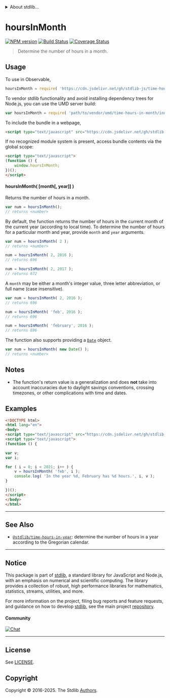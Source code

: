 <!--

@license Apache-2.0

Copyright (c) 2018 The Stdlib Authors.

Licensed under the Apache License, Version 2.0 (the "License");
you may not use this file except in compliance with the License.
You may obtain a copy of the License at

   http://www.apache.org/licenses/LICENSE-2.0

Unless required by applicable law or agreed to in writing, software
distributed under the License is distributed on an "AS IS" BASIS,
WITHOUT WARRANTIES OR CONDITIONS OF ANY KIND, either express or implied.
See the License for the specific language governing permissions and
limitations under the License.

-->


<details>
  <summary>
    About stdlib...
  </summary>
  <p>We believe in a future in which the web is a preferred environment for numerical computation. To help realize this future, we've built stdlib. stdlib is a standard library, with an emphasis on numerical and scientific computation, written in JavaScript (and C) for execution in browsers and in Node.js.</p>
  <p>The library is fully decomposable, being architected in such a way that you can swap out and mix and match APIs and functionality to cater to your exact preferences and use cases.</p>
  <p>When you use stdlib, you can be absolutely certain that you are using the most thorough, rigorous, well-written, studied, documented, tested, measured, and high-quality code out there.</p>
  <p>To join us in bringing numerical computing to the web, get started by checking us out on <a href="https://github.com/stdlib-js/stdlib">GitHub</a>, and please consider <a href="https://opencollective.com/stdlib">financially supporting stdlib</a>. We greatly appreciate your continued support!</p>
</details>

# hoursInMonth

[![NPM version][npm-image]][npm-url] [![Build Status][test-image]][test-url] [![Coverage Status][coverage-image]][coverage-url] <!-- [![dependencies][dependencies-image]][dependencies-url] -->

> Determine the number of hours in a month.



<section class="usage">

## Usage

To use in Observable,

```javascript
hoursInMonth = require( 'https://cdn.jsdelivr.net/gh/stdlib-js/time-hours-in-month@umd/browser.js' )
```

To vendor stdlib functionality and avoid installing dependency trees for Node.js, you can use the UMD server build:

```javascript
var hoursInMonth = require( 'path/to/vendor/umd/time-hours-in-month/index.js' )
```

To include the bundle in a webpage,

```html
<script type="text/javascript" src="https://cdn.jsdelivr.net/gh/stdlib-js/time-hours-in-month@umd/browser.js"></script>
```

If no recognized module system is present, access bundle contents via the global scope:

```html
<script type="text/javascript">
(function () {
    window.hoursInMonth;
})();
</script>
```

#### hoursInMonth( \[month\[, year]] )

Returns the number of hours in a month.

```javascript
var num = hoursInMonth();
// returns <number>
```

By default, the function returns the number of hours in the current month of the current year (according to local time). To determine the number of hours for a particular month and year, provide `month` and `year` arguments.

```javascript
var num = hoursInMonth( 2 );
// returns <number>

num = hoursInMonth( 2, 2016 );
// returns 696

num = hoursInMonth( 2, 2017 );
// returns 672
```

A `month` may be either a month's integer value, three letter abbreviation, or full name (case insensitive).

```javascript
var num = hoursInMonth( 2, 2016 );
// returns 696

num = hoursInMonth( 'feb', 2016 );
// returns 696

num = hoursInMonth( 'february', 2016 );
// returns 696
```

The function also supports providing a [`Date`][date-object] object.

```javascript
var num = hoursInMonth( new Date() );
// returns <number>
```

</section>

<!-- /.usage -->

<section class="notes">

## Notes

-   The function's return value is a generalization and does **not** take into account inaccuracies due to daylight savings conventions, crossing timezones, or other complications with time and dates. 

</section>

<!-- /.notes -->

<section class="examples">

## Examples

<!-- eslint no-undef: "error" -->

```html
<!DOCTYPE html>
<html lang="en">
<body>
<script type="text/javascript" src="https://cdn.jsdelivr.net/gh/stdlib-js/time-hours-in-month@umd/browser.js"></script>
<script type="text/javascript">
(function () {

var v;
var i;

for ( i = 0; i < 2021; i++ ) {
    v = hoursInMonth( 'feb', i );
    console.log( 'In the year %d, February has %d hours.', i, v );
}

})();
</script>
</body>
</html>
```

</section>

<!-- /.examples -->



<!-- Section for related `stdlib` packages. Do not manually edit this section, as it is automatically populated. -->

<section class="related">

* * *

## See Also

-   <span class="package-name">[`@stdlib/time-hours-in-year`][@stdlib/time/hours-in-year]</span><span class="delimiter">: </span><span class="description">determine the number of hours in a year according to the Gregorian calendar.</span>

</section>

<!-- /.related -->

<!-- Section for all links. Make sure to keep an empty line after the `section` element and another before the `/section` close. -->


<section class="main-repo" >

* * *

## Notice

This package is part of [stdlib][stdlib], a standard library for JavaScript and Node.js, with an emphasis on numerical and scientific computing. The library provides a collection of robust, high performance libraries for mathematics, statistics, streams, utilities, and more.

For more information on the project, filing bug reports and feature requests, and guidance on how to develop [stdlib][stdlib], see the main project [repository][stdlib].

#### Community

[![Chat][chat-image]][chat-url]

---

## License

See [LICENSE][stdlib-license].


## Copyright

Copyright &copy; 2016-2025. The Stdlib [Authors][stdlib-authors].

</section>

<!-- /.stdlib -->

<!-- Section for all links. Make sure to keep an empty line after the `section` element and another before the `/section` close. -->

<section class="links">

[npm-image]: http://img.shields.io/npm/v/@stdlib/time-hours-in-month.svg
[npm-url]: https://npmjs.org/package/@stdlib/time-hours-in-month

[test-image]: https://github.com/stdlib-js/time-hours-in-month/actions/workflows/test.yml/badge.svg?branch=main
[test-url]: https://github.com/stdlib-js/time-hours-in-month/actions/workflows/test.yml?query=branch:main

[coverage-image]: https://img.shields.io/codecov/c/github/stdlib-js/time-hours-in-month/main.svg
[coverage-url]: https://codecov.io/github/stdlib-js/time-hours-in-month?branch=main

<!--

[dependencies-image]: https://img.shields.io/david/stdlib-js/time-hours-in-month.svg
[dependencies-url]: https://david-dm.org/stdlib-js/time-hours-in-month/main

-->

[chat-image]: https://img.shields.io/gitter/room/stdlib-js/stdlib.svg
[chat-url]: https://app.gitter.im/#/room/#stdlib-js_stdlib:gitter.im

[stdlib]: https://github.com/stdlib-js/stdlib

[stdlib-authors]: https://github.com/stdlib-js/stdlib/graphs/contributors

[cli-section]: https://github.com/stdlib-js/time-hours-in-month#cli
[cli-url]: https://github.com/stdlib-js/time-hours-in-month/tree/cli
[@stdlib/time-hours-in-month]: https://github.com/stdlib-js/time-hours-in-month/tree/main

[umd]: https://github.com/umdjs/umd
[es-module]: https://developer.mozilla.org/en-US/docs/Web/JavaScript/Guide/Modules

[deno-url]: https://github.com/stdlib-js/time-hours-in-month/tree/deno
[deno-readme]: https://github.com/stdlib-js/time-hours-in-month/blob/deno/README.md
[umd-url]: https://github.com/stdlib-js/time-hours-in-month/tree/umd
[umd-readme]: https://github.com/stdlib-js/time-hours-in-month/blob/umd/README.md
[esm-url]: https://github.com/stdlib-js/time-hours-in-month/tree/esm
[esm-readme]: https://github.com/stdlib-js/time-hours-in-month/blob/esm/README.md
[branches-url]: https://github.com/stdlib-js/time-hours-in-month/blob/main/branches.md

[stdlib-license]: https://raw.githubusercontent.com/stdlib-js/time-hours-in-month/main/LICENSE

[date-object]: https://developer.mozilla.org/en-US/docs/Web/JavaScript/Reference/Global_Objects/Date

<!-- <related-links> -->

[@stdlib/time/hours-in-year]: https://github.com/stdlib-js/time-hours-in-year/tree/umd

<!-- </related-links> -->

</section>

<!-- /.links -->
